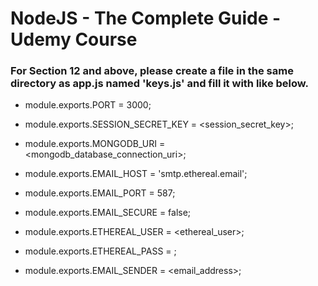 # NodeJS - The Complete Guide - Udemy Course

### For Section 12 and above, please create a file in the same directory as app.js named 'keys.js' and fill it with like below.

* module.exports.PORT = 3000;

* module.exports.SESSION_SECRET_KEY = <session_secret_key>;

* module.exports.MONGODB_URI = <mongodb_database_connection_uri>;

* module.exports.EMAIL_HOST = 'smtp.ethereal.email';
* module.exports.EMAIL_PORT = 587;
* module.exports.EMAIL_SECURE = false;
* module.exports.ETHEREAL_USER = <ethereal_user>;
* module.exports.ETHEREAL_PASS = <password>;

* module.exports.EMAIL_SENDER = <email_address>;

